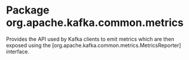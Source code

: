 # Package org.apache.kafka.common.metrics

Provides the API used by Kafka clients to emit metrics which are then exposed using the
[org.apache.kafka.common.metrics.MetricsReporter] interface.
